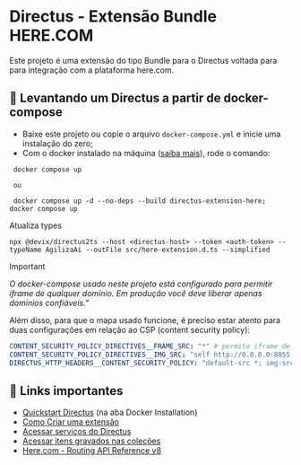 # Directus - Extensão Bundle HERE.COM

Este projeto é uma extensão do tipo Bundle para o Directus voltada para para integração com a plataforma here.com.

##  🚀  Levantando um Directus a partir de docker-compose

- Baixe este projeto ou copie o arquivo `docker-compose.yml` e inicie uma instalação do zero;
- Com o docker instalado na máquina ([saiba mais](https://docs.docker.com/get-docker/)), rode o comando:
```
 docker compose up
 
 ou
 
 docker compose up -d --no-deps --build directus-extension-here; docker compose up
```

Atualiza types

  `npx @devix/directus2ts --host <directus-host> --token <auth-token> --typeName AgilizaAi --outFile src/here-extension.d.ts --simplified`


> [!IMPORTANT] 
> _O docker-compose usado neste projeto está configurado para permitir iframe de qualquer domínio. Em produção você deve liberar apenas domínios confiáveis."_
>
> Além disso, para que o mapa usado funcione, é preciso estar atento para duas configurações em relação ao CSP (content security policy): 
 ```yaml
CONTENT_SECURITY_POLICY_DIRECTIVES__FRAME_SRC: "*" # permite iframe de qualquer domínio
CONTENT_SECURITY_POLICY_DIRECTIVES__IMG_SRC: "self http://0.0.0.0:8055 https: https://*.tile.openstreetmap.org data:" # permite imagens do mapa
DIRECTUS_HTTP_HEADERS__CONTENT_SECURITY_POLICY: "default-src *; img-src * 'self' data: https:; script-src 'self' 'unsafe-inline' 'unsafe-eval' *; style-src 'self' 'unsafe-inline' *" # define uma política global de segurança para sua aplicação através do cabeçalho HTTP Content-Security-Policy
```

## 📌 Links importantes

- [Quickstart Directus](https://docs.directus.io/getting-started/quickstart.html) (na aba Docker Installation)
- [Como Criar uma extensão](https://docs.directus.io/extensions/creating-extensions.html) 
- [Acessar serviços do Directus](https://docs.directus.io/extensions/services/introduction.html)
- [Acessar itens gravados nas coleções](https://docs.directus.io/extensions/services/accessing-items.html) 
- [Here.com - Routing API Reference v8](https://www.here.com/docs/bundle/routing-api-v8-api-reference/page/index.html)

